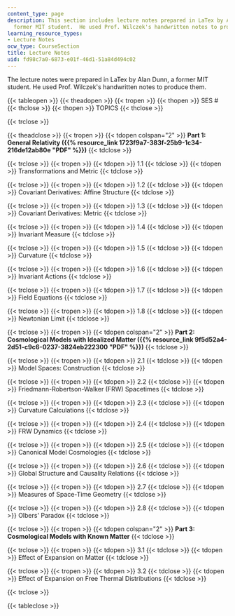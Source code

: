 ```yaml
---
content_type: page
description: This section includes lecture notes prepared in LaTex by Alan Dunn, a
  former MIT student.  He used Prof. Wilczek's handwritten notes to produce them.
learning_resource_types:
- Lecture Notes
ocw_type: CourseSection
title: Lecture Notes
uid: fd98c7a0-6873-e01f-46d1-51a84d494c02
---
```


The lecture notes were prepared in LaTex by Alan Dunn, a former MIT student. He used Prof. Wilczek's handwritten notes to produce them.

{{< tableopen >}}
{{< theadopen >}}
{{< tropen >}}
{{< thopen >}}
SES #
{{< thclose >}}
{{< thopen >}}
TOPICS
{{< thclose >}}

{{< trclose >}}

{{< theadclose >}}
{{< tropen >}}
{{< tdopen colspan="2" >}}
**Part 1: General Relativity ({{% resource_link 1723f9a7-383f-25b9-1c34-216de12ab80e "PDF" %}})**
{{< tdclose >}}

{{< trclose >}}
{{< tropen >}}
{{< tdopen >}}
1.1
{{< tdclose >}}
{{< tdopen >}}
Transformations and Metric
{{< tdclose >}}

{{< trclose >}}
{{< tropen >}}
{{< tdopen >}}
1.2
{{< tdclose >}}
{{< tdopen >}}
Covariant Derivatives: Affine Structure
{{< tdclose >}}

{{< trclose >}}
{{< tropen >}}
{{< tdopen >}}
1.3
{{< tdclose >}}
{{< tdopen >}}
Covariant Derivatives: Metric
{{< tdclose >}}

{{< trclose >}}
{{< tropen >}}
{{< tdopen >}}
1.4
{{< tdclose >}}
{{< tdopen >}}
Invariant Measure
{{< tdclose >}}

{{< trclose >}}
{{< tropen >}}
{{< tdopen >}}
1.5
{{< tdclose >}}
{{< tdopen >}}
Curvature
{{< tdclose >}}

{{< trclose >}}
{{< tropen >}}
{{< tdopen >}}
1.6
{{< tdclose >}}
{{< tdopen >}}
Invariant Actions
{{< tdclose >}}

{{< trclose >}}
{{< tropen >}}
{{< tdopen >}}
1.7
{{< tdclose >}}
{{< tdopen >}}
Field Equations
{{< tdclose >}}

{{< trclose >}}
{{< tropen >}}
{{< tdopen >}}
1.8
{{< tdclose >}}
{{< tdopen >}}
Newtonian Limit
{{< tdclose >}}

{{< trclose >}}
{{< tropen >}}
{{< tdopen colspan="2" >}}
**Part 2: Cosmological Models with Idealized Matter ({{% resource_link 9f5d52a4-2d51-c9c6-0237-3824eb222300 "PDF" %}})**
{{< tdclose >}}

{{< trclose >}}
{{< tropen >}}
{{< tdopen >}}
2.1
{{< tdclose >}}
{{< tdopen >}}
Model Spaces: Construction
{{< tdclose >}}

{{< trclose >}}
{{< tropen >}}
{{< tdopen >}}
2.2
{{< tdclose >}}
{{< tdopen >}}
Friedmann-Robertson-Walker (FRW) Spacetimes
{{< tdclose >}}

{{< trclose >}}
{{< tropen >}}
{{< tdopen >}}
2.3
{{< tdclose >}}
{{< tdopen >}}
Curvature Calculations
{{< tdclose >}}

{{< trclose >}}
{{< tropen >}}
{{< tdopen >}}
2.4
{{< tdclose >}}
{{< tdopen >}}
FRW Dynamics
{{< tdclose >}}

{{< trclose >}}
{{< tropen >}}
{{< tdopen >}}
2.5
{{< tdclose >}}
{{< tdopen >}}
Canonical Model Cosmologies
{{< tdclose >}}

{{< trclose >}}
{{< tropen >}}
{{< tdopen >}}
2.6
{{< tdclose >}}
{{< tdopen >}}
Global Structure and Causality Relations
{{< tdclose >}}

{{< trclose >}}
{{< tropen >}}
{{< tdopen >}}
2.7
{{< tdclose >}}
{{< tdopen >}}
Measures of Space-Time Geometry
{{< tdclose >}}

{{< trclose >}}
{{< tropen >}}
{{< tdopen >}}
2.8
{{< tdclose >}}
{{< tdopen >}}
Olbers' Paradox
{{< tdclose >}}

{{< trclose >}}
{{< tropen >}}
{{< tdopen colspan="2" >}}
**Part 3: Cosmological Models with Known Matter**
{{< tdclose >}}

{{< trclose >}}
{{< tropen >}}
{{< tdopen >}}
3.1
{{< tdclose >}}
{{< tdopen >}}
Effect of Expansion on Matter
{{< tdclose >}}

{{< trclose >}}
{{< tropen >}}
{{< tdopen >}}
3.2
{{< tdclose >}}
{{< tdopen >}}
Effect of Expansion on Free Thermal Distributions
{{< tdclose >}}

{{< trclose >}}

{{< tableclose >}}